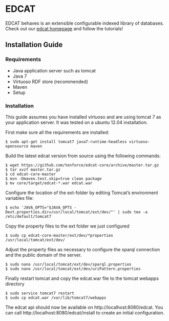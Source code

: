 EDCAT
=====

EDCAT behaves is an extensible configurable indexed library of databases.  Check out our [edcat homepage](http://edcat.tenforce.com) and follow the tutorials!

Installation Guide
-------------

### Requirements

* Java application server such as tomcat
* Java 7
* Virtuoso RDF store (recommended)
* Maven
* Setup

### Installation

This guide assumes you have installed virtuoso and are using tomcat 7 as your application server. It was tested on a ubuntu 12.04 installation.

First make sure all the requirements are installed:

    $ sudo apt-get install tomcat7 java7-runtime-headless virtuoso-opensource maven

Build the latest edcat version from source using the following commands:

    $ wget https://github.com/tenforce/edcat-core/archive/master.tar.gz
    $ tar xvzf master.tar.gz
    $ cd edcat-core-master
    $ mvn -Dmaven.test.skip=true clean package
    $ mv core/target/edcat-*.war edcat.war

Configure the location of the ext-folder by editing Tomcat’s environment variables file:

    $ echo 'JAVA_OPTS="$JAVA_OPTS -Dext.properties.dir=/usr/local/tomcat/ext/dev/"' | sudo tee -a /etc/default/tomcat7

Copy the property files to the ext folder we just configured

    $ sudo cp edcat-core-master/ext/dev/*properties /usr/local/tomcat/ext/dev/

Adjust the property files as necessary to configure the sparql connection and the public domain of the server.

    $ sudo nano /usr/local/tomcat/ext/dev/sparql.properties
    $ sudo nano /usr/local/tomcat/ext/dev/uriPattern.properties

Finally restart tomcat and copy the edcat.war file to the tomcat webapps directory

    $ sudo service tomcat7 restart
    $ sudo cp edcat.war /var/lib/tomcat7/webapps

The edcat api should now be available on http://localhost:8080/edcat. You can call http://localhost:8080/edcat/install to create an initial configuration.
